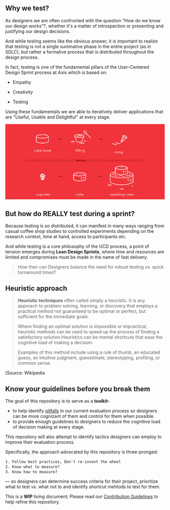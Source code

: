 ## Why we test?
As designers we are often confronted with the question “How do we know our design works”?, whether it's a matter of introspection or presenting and justifying our design decisions.

And while testing seems like the obvious answer, it is important to realize that testing is not a single summative phase in the entire project (as in SDLC), but rather a formative process that is distributed throughout the design process.

In fact, testing is one of the fundamental pillars of the User-Centered Design Sprint process at Axis which is based on:

- Empathy

- Creativity
- Testing

Using these fundamentals we are able to iteratively deliver applications that are "Useful, Usable and Delightful" at every stage.

![Cupcake Analogy](./Assets/images/cupcake_mvp.png)



## But how do REALLY test during a sprint?

Because testing is so distributed, it can manifest in many ways ranging from casual coffee shop studies to  controlled experiments depending on the research context, time at hand, access to participants etc.

And while testing is a core philosophy of the UCD process, a point of tension emerges during **Lean Design Sprints**, where time and resources are limited and compromises must be made in the name of fast delivery.

> How then can Designers balance the need for robust testing vs. quick turnaround times?



## Heuristic approach

> **Heuristic techniques** often called simply a heuristic. It is any approach to problem solving, learning, or discovery that employs a practical method not guaranteed to be optimal or perfect, but sufficient for the immediate goals. 
>
> Where finding an optimal solution is impossible or impractical, heuristic methods can be used to speed up the process of finding a satisfactory solution.Heuristics can be mental shortcuts that ease the cognitive load of making a decision. 
>
> Examples of this method include using a rule of thumb, an educated guess, an intuitive judgment, guesstimate, stereotyping, profiling, or common sense.

 [Source: Wikipedia



## Know your guidelines before you break them

The goal of this repository is to serve as a **toolkit**-

- to help identify [pitfalls](Pitfalls.md) in our current evaluation process so designers can be more cognizant of them and control for them when possible.
- to provide enough guidelines to designers to reduce the cognitive load of decision making at every stage.

This repository will also attempt to identify tactics designers can employ to improve their evaluation process. 

Specifically, the approach advocated  by this repository is three-pronged:

 	1. Follow best practices, Don't re-invent the wheel
 	2. Know what to measure?
 	3. Know how to measure?

— so designers can determine success criteria for their project, prioritize what to test vs. what not to and identify shortcut mehtods to test for them.

This is a **WIP** living document; Please read our [Contribution Guidelines](CONTRIBUTION.md) to help refine this repository.



